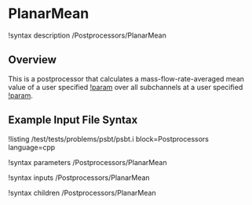 # PlanarMean

!syntax description /Postprocessors/PlanarMean

## Overview

<!-- -->

This is a postprocessor that calculates a mass-flow-rate-averaged mean value of a user specified [!param](/Postprocessors/PlanarMean/variable) over all subchannels
at a user specified [!param](/Postprocessors/PlanarMean/height).

## Example Input File Syntax

!listing /test/tests/problems/psbt/psbt.i block=Postprocessors language=cpp

!syntax parameters /Postprocessors/PlanarMean

!syntax inputs /Postprocessors/PlanarMean

!syntax children /Postprocessors/PlanarMean
